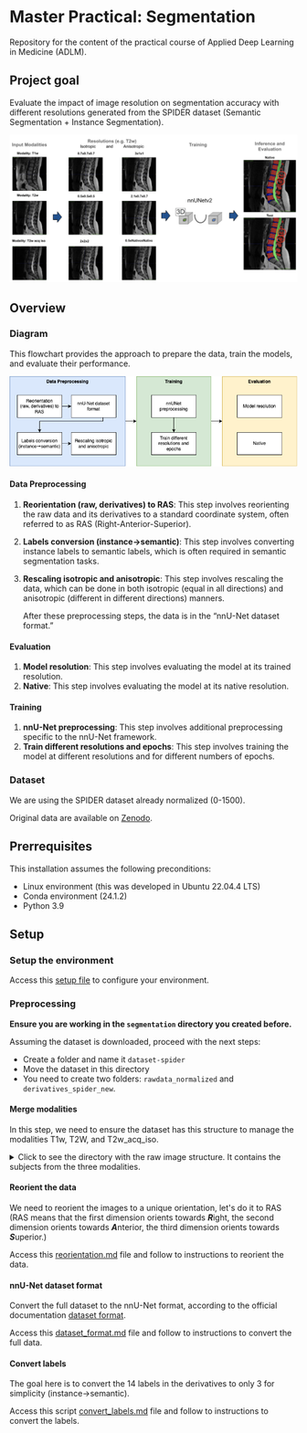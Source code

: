 # Master Practical: Segmentation

Repository for the content of the practical course of Applied Deep Learning in Medicine (ADLM).

## Project goal

Evaluate the impact of image resolution on segmentation accuracy with different resolutions generated from the SPIDER dataset (Semantic Segmentation + Instance Segmentation).

![Diagram](imgs/resolutions.png)

## Overview

### Diagram

This flowchart provides the approach to prepare the data, train the models, and evaluate their performance.  

![Overview diagram](imgs/ADLM-poster-diagram.png)

#### Data Preprocessing

1. **Reorientation (raw, derivatives) to RAS**: This step involves reorienting the raw data and its derivatives to a standard coordinate system, often referred to as RAS (Right-Anterior-Superior).
2. **Labels conversion (instance->semantic)**: This step involves converting instance labels to semantic labels, which is often required in semantic segmentation tasks.
3. **Rescaling isotropic and anisotropic**: This step involves rescaling the data, which can be done in both isotropic (equal in all directions) and anisotropic (different in different directions) manners.

    After these preprocessing steps, the data is in the “nnU-Net dataset format.”

#### Evaluation

1. **Model resolution**: This step involves evaluating the model at its trained resolution.
2. **Native**: This step involves evaluating the model at its native resolution.

#### Training

1. **nnU-Net preprocessing**: This step involves additional preprocessing specific to the nnU-Net framework.
2. **Train different resolutions and epochs**: This step involves training the model at different resolutions and for different numbers of epochs.

### Dataset

We are using the SPIDER dataset already normalized (0-1500). 

Original data are available on [Zenodo](https://zenodo.org/records/10159290).



## Prerrequisites

This installation assumes the following preconditions:

- Linux environment (this was developed in Ubuntu 22.04.4 LTS)
- Conda environment (24.1.2)
- Python 3.9



## Setup

### Setup the environment

Access this [setup file](setup.md) to configure your environment.

### Preprocessing

**Ensure you are working in the `segmentation` directory you created before.**

Assuming the dataset is downloaded, proceed with the next steps:

- Create a folder and name it `dataset-spider`
- Move the dataset in this directory
- You need to create two folders: `rawdata_normalized` and `derivatives_spider_new`.


#### Merge modalities

In this step, we need to ensure the dataset has this structure to manage the modalities T1w, T2W, and T2w_acq_iso.
<details>
<summary>Click to see the directory with the raw image structure. It contains the subjects from the three modalities.</summary>

```bash
rawdata_normalized
├── sub-0001
│   ├── T1w
│   │   └── sub-0001_T1w.nii.gz
│   └── T2w
│       └── sub-0001_T2w.nii.gz
├── sub-0002
│   ├── T1w
│   │   └── sub-0002_T1w.nii.gz
│   └── T2w
│       └── sub-0002_T2w.nii.gz
├── sub-0003
│   ├── T1w
│   │   └── sub-0003_T1w.nii.gz
│   └── T2w
│       └── sub-0003_T2w.nii.gz
├── sub-0004
│   ├── T1w
│   │   └── sub-0004_T1w.nii.gz
│   └── T2w
│       └── sub-0004_T2w.nii.gz
├── sub-0005
│   ├── T1w
│   │   └── sub-0005_T1w.nii.gz
│   └── T2w
│       ├── sub-0005_acq-iso_T2w.nii.gz
│       └── sub-0005_T2w.nii.gz
├── sub-0006
│   └── T2w
│       └── sub-0006_T2w.nii.gz
├── sub-0007
│   ├── T1w
│   │   └── sub-0007_T1w.nii.gz
│   └── T2w
│       ├── sub-0007_acq-iso_T2w.nii.gz
│       └── sub-0007_T2w.nii.gz
...
```

```bash
derivatives_spider_new
├── sub-0001
│   ├── T1w
│   │   ├── sub-0001_mod-T1w_seg-spider_msk.nii.gz
│   │   ├── sub-0001_mod-T1w_seg-subreg_msk.nii.gz
│   │   └── sub-0001_mod-T1w_seg-vert_msk.nii.gz
│   └── T2w
│       ├── sub-0001_mod-T2w_seg-spider_msk.nii.gz
│       ├── sub-0001_mod-T2w_seg-subreg_msk.nii.gz
│       └── sub-0001_mod-T2w_seg-vert_msk.nii.gz
├── sub-0002
│   ├── T1w
│   │   ├── sub-0002_mod-T1w_seg-spider_msk.nii.gz
│   │   ├── sub-0002_mod-T1w_seg-subreg_msk.nii.gz
│   │   └── sub-0002_mod-T1w_seg-vert_msk.nii.gz
│   └── T2w
│       ├── sub-0002_mod-T2w_seg-spider_msk.nii.gz
│       ├── sub-0002_mod-T2w_seg-subreg_msk.nii.gz
│       └── sub-0002_mod-T2w_seg-vert_msk.nii.gz
├── sub-0003
│   ├── T1w
│   │   ├── sub-0003_mod-T1w_seg-spider_msk.nii.gz
│   │   ├── sub-0003_mod-T1w_seg-subreg_msk.nii.gz
│   │   └── sub-0003_mod-T1w_seg-vert_msk.nii.gz
│   └── T2w
│       ├── sub-0003_mod-T2w_seg-spider_msk.nii.gz
│       ├── sub-0003_mod-T2w_seg-subreg_msk.nii.gz
│       └── sub-0003_mod-T2w_seg-vert_msk.nii.gz
├── sub-0004
│   ├── T1w
│   │   ├── sub-0004_mod-T1w_seg-spider_msk.nii.gz
│   │   ├── sub-0004_mod-T1w_seg-subreg_msk.nii.gz
│   │   └── sub-0004_mod-T1w_seg-vert_msk.nii.gz
│   └── T2w
│       ├── sub-0004_mod-T2w_seg-spider_msk.nii.gz
│       ├── sub-0004_mod-T2w_seg-subreg_msk.nii.gz
│       └── sub-0004_mod-T2w_seg-vert_msk.nii.gz
├── sub-0005
│   ├── T1w
│   │   ├── sub-0005_mod-T1w_seg-spider_msk.nii.gz
│   │   ├── sub-0005_mod-T1w_seg-subreg_msk.nii.gz
│   │   └── sub-0005_mod-T1w_seg-vert_msk.nii.gz
│   └── T2w
│       ├── sub-0005_acq-iso_mod-T2w_seg-spider_msk.nii.gz
│       ├── sub-0005_acq-iso_mod-T2w_seg-subreg_msk.nii.gz
│       ├── sub-0005_acq-iso_mod-T2w_seg-vert_msk.nii.gz
│       ├── sub-0005_mod-T2w_seg-spider_msk.nii.gz
│       ├── sub-0005_mod-T2w_seg-subreg_msk.nii.gz
│       └── sub-0005_mod-T2w_seg-vert_msk.nii.gz
...
```

</details>  

#### Reorient the data

We need to reorient the images to a unique orientation, let's do it to RAS (RAS means that the first dimension orients towards ***R***ight, the second dimension orients towards ***A***nterior, the third dimension orients towards ***S***uperior.)

Access this [reorientation.md](reorientation.md) file and follow to instructions to reorient the data.

#### nnU-Net dataset format

Convert the full dataset to the nnU-Net format, according to the official documentation [dataset format](https://github.com/MIC-DKFZ/nnUNet/blob/master/documentation/dataset_format.md).

Access this [dataset_format.md](dataset_format.md) file and follow to instructions to convert the full data.

#### Convert labels
The goal here is to convert the 14 labels in the derivatives to only 3 for simplicity (instance->semantic).

Access this script [convert_labels.md](convert_labels.md) file and follow to instructions to convert the labels.
